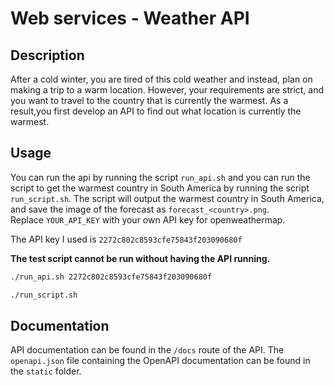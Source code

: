 # Web services - Weather API

## Description

After a cold winter, you are tired of this cold weather and instead, plan on making a
trip to a warm location. However, your requirements are strict, and you want to travel
to
the country that is currently the warmest. As a result,you first develop an API to find
out what location is currently the warmest.

## Usage

You can run the api by running the script `run_api.sh` and you
can run the script to get the warmest country in South America by running the
script `run_script.sh`. The script will output the warmest country in South America,
and save the image of the forecast as `forecast_<country>.png`.  
Replace `YOUR_API_KEY` with your own API key for openweathermap.

The API key I used is `2272c802c8593cfe75843f203090680f`

**The test script cannot be run without having the API running.**

```bash
./run_api.sh 2272c802c8593cfe75843f203090680f
```

```bash
./run_script.sh
```

## Documentation

API documentation can be found in the `/docs` route of the API.
The `openapi.json` file containing the OpenAPI documentation can be found in the
`static` folder.
